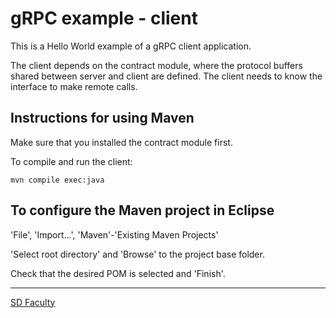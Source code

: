 # gRPC example - client

This is a Hello World example of a gRPC client application.

The client depends on the contract module,
where the protocol buffers shared between server and client are defined.
The client needs to know the interface to make remote calls.


## Instructions for using Maven

Make sure that you installed the contract module first.

To compile and run the client:

```
mvn compile exec:java
```


## To configure the Maven project in Eclipse

'File', 'Import...', 'Maven'-'Existing Maven Projects'

'Select root directory' and 'Browse' to the project base folder.

Check that the desired POM is selected and 'Finish'.


----

[SD Faculty](mailto:leic-sod@disciplinas.tecnico.ulisboa.pt)
